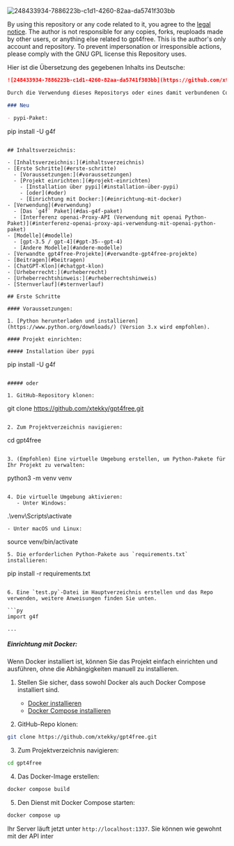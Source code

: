![248433934-7886223b-c1d1-4260-82aa-da5741f303bb](https://github.com/xtekky/gpt4free/assets/98614666/ea012c87-76e0-496a-8ac4-e2de090cc6c9)

By using this repository or any code related to it, you agree to the [legal notice](./LEGAL_NOTICE.md). The author is not responsible for any copies, forks, reuploads made by other users, or anything else related to gpt4free. This is the author's only account and repository. To prevent impersonation or irresponsible actions, please comply with the GNU GPL license this Repository uses.

Hier ist die Übersetzung des gegebenen Inhalts ins Deutsche:

```markdown
![248433934-7886223b-c1d1-4260-82aa-da5741f303bb](https://github.com/xtekky/gpt4free/assets/98614666/ea012c87-76e0-496a-8ac4-e2de090cc6c9)

Durch die Verwendung dieses Repositorys oder eines damit verbundenen Codes stimmen Sie dem [rechtlichen Hinweis](./LEGAL_NOTICE.md) zu. Der Autor ist nicht verantwortlich für Kopien, Forks, erneute Uploads, die von anderen Benutzern gemacht wurden, oder für alles andere, was mit gpt4free zu tun hat. Dies ist das einzige Konto und Repository des Autors. Um Nachahmung oder unverantwortliches Handeln zu verhindern, halten Sie sich bitte an die GNU GPL-Lizenz, die dieses Repository verwendet.

### Neu

- pypi-Paket:

```
pip install -U g4f
```

## Inhaltsverzeichnis:

- [Inhaltsverzeichnis:](#inhaltsverzeichnis)
- [Erste Schritte](#erste-schritte)
  - [Voraussetzungen:](#voraussetzungen)
  - [Projekt einrichten:](#projekt-einrichten)
    - [Installation über pypi](#installation-über-pypi)
    - [oder](#oder)
    - [Einrichtung mit Docker:](#einrichtung-mit-docker)
- [Verwendung](#verwendung)
  - [Das `g4f` Paket](#das-g4f-paket)
  - [Interferenz openai-Proxy-API (Verwendung mit openai Python-Paket)](#interferenz-openai-proxy-api-verwendung-mit-openai-python-paket)
- [Modelle](#modelle)
  - [gpt-3.5 / gpt-4](#gpt-35--gpt-4)
  - [Andere Modelle](#andere-modelle)
- [Verwandte gpt4free-Projekte](#verwandte-gpt4free-projekte)
- [Beitragen](#beitragen)
- [ChatGPT-Klon](#chatgpt-klon)
- [Urheberrecht:](#urheberrecht)
- [Urheberrechtshinweis:](#urheberrechtshinweis)
- [Sternverlauf](#sternverlauf)

## Erste Schritte

#### Voraussetzungen:

1. [Python herunterladen und installieren](https://www.python.org/downloads/) (Version 3.x wird empfohlen).

#### Projekt einrichten:

##### Installation über pypi

```
pip install -U g4f
```

##### oder

1. GitHub-Repository klonen:

```
git clone https://github.com/xtekky/gpt4free.git
```

2. Zum Projektverzeichnis navigieren:

```
cd gpt4free
```

3. (Empfohlen) Eine virtuelle Umgebung erstellen, um Python-Pakete für Ihr Projekt zu verwalten:

```
python3 -m venv venv
```

4. Die virtuelle Umgebung aktivieren:
   - Unter Windows:
   ```
   .\venv\Scripts\activate
   ```
   - Unter macOS und Linux:
   ```
   source venv/bin/activate
   ```
5. Die erforderlichen Python-Pakete aus `requirements.txt` installieren:

```
pip install -r requirements.txt
```

6. Eine `test.py`-Datei im Hauptverzeichnis erstellen und das Repo verwenden, weitere Anweisungen finden Sie unten.

```py
import g4f

...
```

##### Einrichtung mit Docker:

Wenn Docker installiert ist, können Sie das Projekt einfach einrichten und ausführen, ohne die Abhängigkeiten manuell zu installieren.

1. Stellen Sie sicher, dass sowohl Docker als auch Docker Compose installiert sind.

   - [Docker installieren](https://docs.docker.com/get-docker/)
   - [Docker Compose installieren](https://docs.docker.com/compose/install/)

2. GitHub-Repo klonen:

```bash
git clone https://github.com/xtekky/gpt4free.git
```

3. Zum Projektverzeichnis navigieren:

```bash
cd gpt4free
```

4. Das Docker-Image erstellen:

```bash
docker compose build
```

5. Den Dienst mit Docker Compose starten:

```bash
docker compose up
```

Ihr Server läuft jetzt unter `http://localhost:1337`. Sie können wie gewohnt mit der API inter
